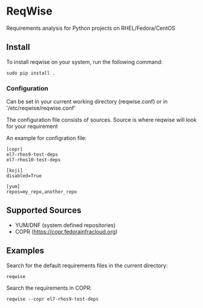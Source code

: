 ReqWise
=======

Requirements analysis for Python projects on RHEL/Fedora/CentOS

Install
-------

To install reqwise on your system, run the following command:

    sudo pip install .

### Configuration

Can be set in your current working directory (reqwise.conf) or
in '/etc/reqwise/reqwise.conf'

The configuration file consists of sources. Source is where reqwise
will look for your requirement

An example for configration file:

    [copr]
    el7-rhos9-test-deps
    el7-rhos10-test-deps

    [koji]
    disabled=True

    [yum]
    repos=my_repo,another_repo


Supported Sources
-----------------

- YUM/DNF (system defined repositories)
- COPR    (https://copr.fedorainfracloud.org)


Examples
--------

Search for the default requirements files in the current directory:

    reqwise

Search the requirements in COPR:

    reqwise --copr el7-rhos9-test-deps

